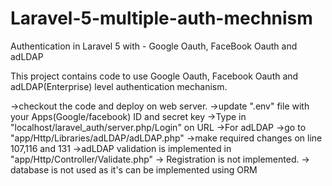 # Laravel-5-multiple-auth-mechnism
Authentication in Laravel 5 with - Google Oauth, FaceBook Oauth and adLDAP

This project contains code to use Google Oauth, Facebook Oauth and adLDAP(Enterprise) level authentication mechanism.

->checkout the code and deploy on web server.
->update ".env" file with your Apps(Google/facebook) ID and secret key
->Type in "localhost/laravel_auth/server.php/Login" on URL
->For adLDAP
  ->go to "app/Http/Libraries/adLDAP/adLDAP.php"
  ->make required changes on line 107,116 and 131
  ->adLDAP validation is implemented in "app/Http/Controller/Validate.php"
-> Registration is not implemented.
-> database is not used as it's can be implemented using ORM
